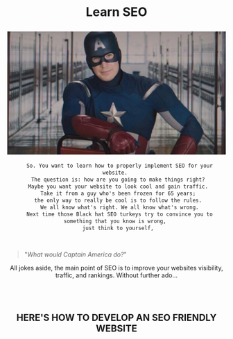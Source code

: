 # <p align="center"> Learn SEO </p>

<div align = "center">
<img src = "images/captain.jpg">

```
  So. You want to learn how to properly implement SEO for your website. 
  The question is: how are you going to make things right? 
  Maybe you want your website to look cool and gain traffic. 
  Take it from a guy who's been frozen for 65 years; 
  the only way to really be cool is to follow the rules. 
  We all know what's right. We all know what's wrong.
  Next time those Black hat SEO turkeys try to convince you to something that you know is wrong, 
  just think to yourself, 
```
  <br>

</div>

>"<i>What would Captain America do?</i>"

<p align="center"> 
  All jokes aside, the main point of SEO is to improve your websites visibility, traffic, and rankings.
  Without further ado...
</p>

<br></br>
## <p align="center" id = "config"> HERE'S HOW TO DEVELOP AN SEO FRIENDLY WEBSITE </p>


